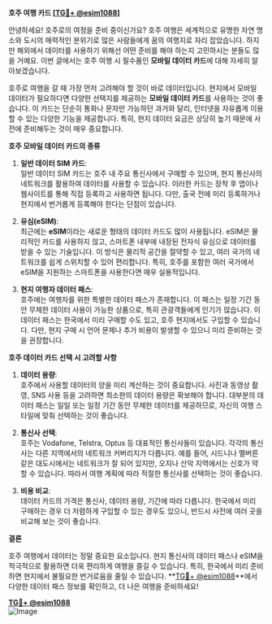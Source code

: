 **호주 여행 카드 [[TG💪+ @esim1088](https://t.me/s/esim1088)]**

안녕하세요! 호주로의 여정을 준비 중이신가요? 호주 여행은 세계적으로 유명한 자연 명소와 도시의 매력적인 분위기로 많은 사람들에게 꿈의 여행지로 자리 잡았습니다. 하지만 해외에서 데이터를 사용하기 위해선 어떤 준비를 해야 하는지 고민하시는 분들도 많을 거예요. 이번 글에서는 호주 여행 시 필수품인 **모바일 데이터 카드**에 대해 자세히 알아보겠습니다.

호주로 여행을 갈 때 가장 먼저 고려해야 할 것이 바로 데이터입니다. 현지에서 모바일 데이터가 필요하다면 다양한 선택지를 제공하는 **모바일 데이터 카드**를 사용하는 것이 좋습니다. 이 카드는 단순히 통화나 문자만 가능하던 과거와 달리, 인터넷을 자유롭게 이용할 수 있는 다양한 기능을 제공합니다. 특히, 현지 데이터 요금은 상당히 높기 때문에 사전에 준비해두는 것이 매우 중요합니다.

**호주 모바일 데이터 카드의 종류**

1. **일반 데이터 SIM 카드**:  
   일반 데이터 SIM 카드는 호주 내 주요 통신사에서 구매할 수 있으며, 현지 통신사의 네트워크를 활용하여 데이터를 사용할 수 있습니다. 이러한 카드는 장착 후 앱이나 웹사이트를 통해 직접 등록하고 사용하면 됩니다. 다만, 출국 전에 미리 등록하거나 현지에서 번거롭게 등록해야 한다는 단점이 있습니다.

2. **유심(eSIM)**:  
   최근에는 **eSIM**이라는 새로운 형태의 데이터 카드도 많이 사용됩니다. eSIM은 물리적인 카드를 사용하지 않고, 스마트폰 내부에 내장된 전자식 유심으로 데이터를 받을 수 있는 기술입니다. 이 방식은 물리적 공간을 절약할 수 있고, 여러 국가의 네트워크를 쉽게 스위치할 수 있어 편리합니다. 특히, 호주를 포함한 여러 국가에서 eSIM을 지원하는 스마트폰을 사용한다면 매우 실용적입니다.

3. **현지 여행자 데이터 패스**:  
   호주에는 여행자를 위한 특별한 데이터 패스가 존재합니다. 이 패스는 일정 기간 동안 무제한 데이터 사용이 가능한 상품으로, 특히 관광객들에게 인기가 많습니다. 이 데이터 패스는 한국에서 미리 구매할 수도 있고, 호주 현지에서도 구입할 수 있습니다. 다만, 현지 구매 시 언어 문제나 추가 비용이 발생할 수 있으니 미리 준비하는 것을 권장합니다.

**호주 데이터 카드 선택 시 고려할 사항**

1. **데이터 용량**:  
   호주에서 사용할 데이터의 양을 미리 계산하는 것이 중요합니다. 사진과 동영상 촬영, SNS 사용 등을 고려하면 최소한의 데이터 용량은 확보해야 합니다. 대부분의 데이터 패스는 일일 또는 일정 기간 동안 무제한 데이터를 제공하므로, 자신의 여행 스타일에 맞춰 선택하는 것이 좋습니다.

2. **통신사 선택**:  
   호주는 Vodafone, Telstra, Optus 등 대표적인 통신사들이 있습니다. 각각의 통신사는 다른 지역에서의 네트워크 커버리지가 다릅니다. 예를 들어, 시드니나 멜버른 같은 대도시에서는 네트워크가 잘 되어 있지만, 오지나 산악 지역에서는 신호가 약할 수 있습니다. 따라서 여행 계획에 따라 적절한 통신사를 선택하는 것이 좋습니다.

3. **비용 비교**:  
   데이터 카드의 가격은 통신사, 데이터 용량, 기간에 따라 다릅니다. 한국에서 미리 구매하는 경우 더 저렴하게 구입할 수 있는 경우도 있으니, 반드시 사전에 여러 곳을 비교해 보는 것이 좋습니다.

**결론**

호주 여행에서 데이터는 정말 중요한 요소입니다. 현지 통신사의 데이터 패스나 eSIM을 적극적으로 활용하면 더욱 편리하게 여행을 즐길 수 있습니다. 특히, 한국에서 미리 준비하면 현지에서 불필요한 번거로움을 줄일 수 있습니다. **[TG💪+ @esim1088](https://t.me/s/esim1088)**에서 다양한 데이터 패스 정보를 확인하고, 더 나은 여행을 준비하세요!

**[TG💪+ @esim1088](https://t.me/s/esim1088)**  
![Image](https://i.postimg.cc/Y0z9fWf4/image.png)